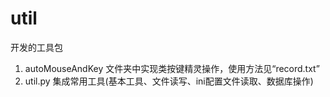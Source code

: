 # util

开发的工具包

1. autoMouseAndKey 文件夹中实现类按键精灵操作，使用方法见“record.txt”
2. util.py 集成常用工具(基本工具、文件读写、ini配置文件读取、数据库操作)

